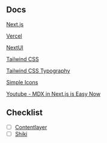## Docs

[Next.js](https://nextjs.org/docs)

[Vercel](https://vercel.com/)

[NextUI](https://nextui.org/docs/guide/introduction)

[Tailwind CSS](https://tailwindcss.com/docs/installation)

[Tailwind CSS Typography](https://github.com/tailwindlabs/tailwindcss-typography)

[Simple Icons](https://simpleicons.org/)

[Youtube - MDX in Next.js is Easy Now](https://www.youtube.com/watch?v=MsSUAOkepCw)

## Checklist

- [ ] [Contentlayer](https://github.com/timlrx/contentlayer2)
- [ ] [Shiki](https://github.com/shikijs/shiki)
